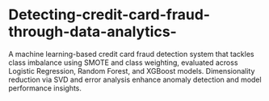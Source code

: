 # Detecting-credit-card-fraud-through-data-analytics-
A machine learning-based credit card fraud detection system that tackles class imbalance using SMOTE and class weighting, evaluated across Logistic Regression, Random Forest, and XGBoost models. Dimensionality reduction via SVD and error analysis enhance anomaly detection and model performance insights.
